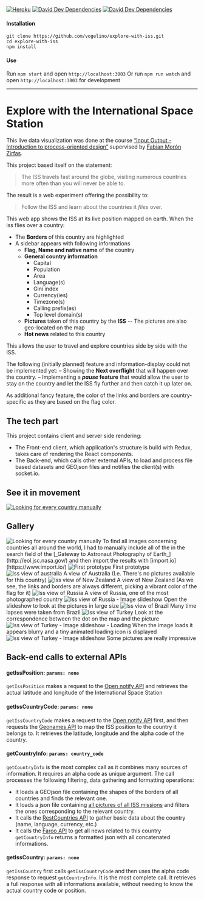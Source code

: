 [![Heroku](http://heroku-badge.herokuapp.com/?app=explore-with-iss&style=flat&svg=1)](https://explore-with-iss.herokuapp.com/) [![David Dev Dependencies](https://david-dm.org/vogelino/explore-with-iss/dev-status.svg)](https://david-dm.org/vogelino/explore-with-iss#info=devDependencies&view=table) [![David Dev Dependencies](https://david-dm.org/vogelino/explore-with-iss.svg)](https://david-dm.org/vogelino/explore-with-iss#info=dependencies&view=table)

#### Installation
```
git clone https://github.com/vogelino/explore-with-iss.git
cd explore-with-iss
npm install
```

#### Use
Run `npm start` and open `http://localhost:3003`
Or run `npm run watch` and open `http://localhost:3003` for development

---

# Explore with the International Space Station

This live data visualization was done at the course [“Input Output - Introduction to process-oriented design”]( https://fhp.incom.org/workspace/6176) supervised by [Fabian Morón Zirfas](https://github.com/fabiantheblind).

This project based itself on the statement:

> The ISS travels fast around the globe, visiting numerous countries more often than you will never be able to.

The result is a web experiment offering the possibility to:

> Follow the ISS and learn about the countries it _flies_ over.

This web app shows the ISS at its live position mapped on earth. When the iss flies over a country:
- The **Borders** of this country are highlighted
- A sidebar appears with following informations
  - **Flag, Name and native name** of the country
  - **General country information**
    - Capital
    - Population
    - Area
    - Language(s)
    - Gini index
    - Currency(ies)
    - Timezone(s)
    - Calling prefix(es)
    - Top level domain(s)
  - **Pictures** taken of this country by the **ISS**
    -- The pictures are also geo-located on the map
  - **Hot news** related to this country

This allows the user to travel and explore countries side by side with the ISS.

The following (initially planned) feature and information-display could not be implemented yet:
– Showing the **Next overflight** that will happen over the country.
– Implementing a **_pause_ feature** that would allow the user to stay on the country and let the ISS fly further and then catch it up later on.

As additional fancy feature, the color of the links and borders are country-specific as they are based on the flag color.

## The tech part

This project contains client and server side rendering:
- The Front-end client, which application's structure is build with Redux, takes care of rendering the React components.
- The Back-end, which calls other external APIs, to load and process file based datasets and GEOjson files and notifies the client(s) with socket.io.

## See it in movement
[<img src="http://demo.vogelino.com/explore-with-iss/play.png" alt="Looking for every country manually"/>](https://vimeo.com/148945877)

## Gallery
<img src="http://demo.vogelino.com/explore-with-iss/SearchForPhotosByCOuntry2.png" alt="Looking for every country manually"/>
To find all images concerning countries all around the world, I had to manually include all of the in the search field of the [_Gateway to Astronaut Photography of Earth_](http://eol.jsc.nasa.gov/) and then import the results with [import.io](https://www.import.io/)

<img src="http://demo.vogelino.com/explore-with-iss/state1.png" alt="First prototype"/>
First prototype

<img src="http://demo.vogelino.com/explore-with-iss/state2-australia.png" alt="Iss view of australia"/>
A view of Australia (I.e. There's no pictures available for this country)

<img src="http://demo.vogelino.com/explore-with-iss/state3-newzealand.png" alt="Iss view of New Zealand"/>
A view of New Zealand (As we see, the links and borders are always different, picking a vibrant color of the flag for it)

<img src="http://demo.vogelino.com/explore-with-iss/state4-russia.png" alt="Iss view of Russia"/>
A view of Russia, one of the most photographed country

<img src="http://demo.vogelino.com/explore-with-iss/state4-russia-slideshow.png" alt="Iss view of Russia - Image slideshow"/>
Open the slideshow to look at the pictures in large size

<img src="http://demo.vogelino.com/explore-with-iss/state5-brazil.png" alt="Iss view of Brazil"/>
Many time lapses were taken from Brazil

<img src="http://demo.vogelino.com/explore-with-iss/state6-turkey.png" alt="Iss view of Turkey"/>
Look at the correspondence between the dot on the map and the picture

<img src="http://demo.vogelino.com/explore-with-iss/state6-turkey-slideshow-loading.png" alt="Iss view of Turkey - Image slideshow - Loading"/>
When the image loads it appears blurry and a tiny animated loading icon is displayed

<img src="http://demo.vogelino.com/explore-with-iss/state6-turkey-slideshow.png" alt="Iss view of Turkey - Image slideshow"/>
Some pictures are really impressive


## Back-end calls to external APIs

#### **getIssPosition:** ```params: none```
```getIssPosition``` makes a request to the [Open notify API](http://open-notify.org/) and retrieves the actual latitude and longitude of the International Space Station

#### **getIssCountryCode:** ```params: none```
```getIssCountryCode``` makes a request to the [Open notify API](http://open-notify.org/) first, and then requests the [Geonames API](http://api.geonames.org/) to map the ISS position to the country it belongs to. It retrieves the latitude, longitude and the alpha code of the country.

#### **getCountryInfo:** ```params: country_code```
```getCountryInfo``` is the most complex call as it combines many sources of information. It requires an alpha code as unique argument. The call processes the following filtering, data gathering and formatting operations:
- It loads a GEOjson file containing the shapes of the borders of all countries and finds the relevant one.
- It loads a json file containing [all pictures of all ISS missions](https://github.com/natronics/ISS-photo-locations/) and filters the ones corresponding to the relevant country.
- It calls the [RestCountries API](https://restcountries.eu/) to gather basic data about the country (name, language, currency, etc.)
- It calls the [Faroo API](http://www.faroo.com) to get all news related to this country
```getCountryInfo``` returns a formatted json with all concatenated informations.

#### **getIssCountry:** ```params: none```
```getIssCountry``` first calls ```getIssCountryCode``` and then uses the alpha code response to request ```getCountryInfo```. It is the most complete call. It retrieves a full response with all informations available, without needing to know the actual country code or position.
